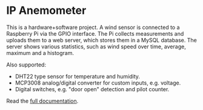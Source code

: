 IP Anemometer
=============

This is a hardware+software project. A wind sensor is connected to a Raspberry
Pi via the GPIO interface. The Pi collects measurements and uploads them to a
web server, which stores them in a MySQL database. The server shows various
statistics, such as wind speed over time, average, maximum and a histogram.

Also supported:
- DHT22 type sensor for temperature and humidity.
- MCP3008 analog/digital converter for custom inputs, e.g. voltage.
- Digital switches, e.g. "door open" detection and pilot counter.

Read the [full documentation](https://zieren.de/software/ip-anemometer).
